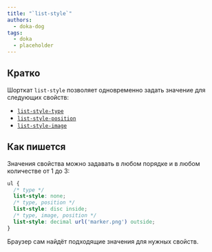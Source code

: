 ```yaml
---
title: "`list-style`"
authors:
  - doka-dog
tags:
  - doka
  - placeholder
---
```


## Кратко

Шорткат `list-style` позволяет одновременно задать значение для следующих свойств:

- [`list-style-type`](/css/list-style-type/)
- [`list-style-position`](/css/list-style-position/)
- [`list-style-image`](/css/list-style-image/)

## Как пишется

Значения свойства можно задавать в любом порядке и в любом количестве от 1 до 3:

```css
ul {
  /* type */
  list-style: none;
  /* type, position */
  list-style: disc inside;
  /* type, image, position */
  list-style: decimal url('marker.png') outside;
}
```

Браузер сам найдёт подходящие значения для нужных свойств.
